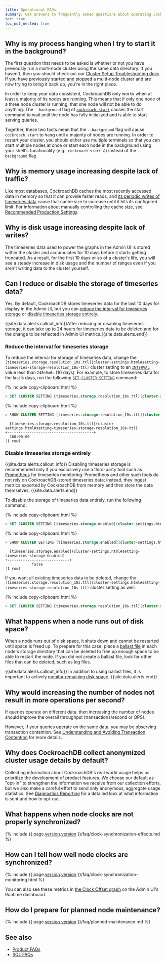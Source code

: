 ```yaml
---
title: Operational FAQs
summary: Get answers to frequently asked questions about operating CockroachDB.
toc: true
toc_not_nested: true
---
```


## Why is my process hanging when I try to start it in the background?

The first question that needs to be asked is whether or not you have previously
run a multi-node cluster using the same data directory. If you haven't, then you
should check out our [Cluster Setup Troubleshooting
docs](cluster-setup-troubleshooting.html). If you have previously started and
stopped a multi-node cluster and are now trying to bring it back up, you're in
the right place.

In order to keep your data consistent, CockroachDB only works when at least a
majority of its nodes are running. This means that if only one node of a three
node cluster is running, that one node will not be able to do anything. The
`--background` flag of [`cockroach start`](cockroach-start.html) causes the start
command to wait until the node has fully initialized and is able to start
serving queries.

Together, these two facts mean that the `--background` flag will cause
`cockroach start` to hang until a majority of nodes are running. In order to
restart your cluster, you should either use multiple terminals so that you can
start multiple nodes at once or start each node in the background using your
shell's functionality (e.g., `cockroach start &`) instead of the `--background`
flag.

## Why is memory usage increasing despite lack of traffic?

Like most databases, CockroachDB caches the most recently accessed data in memory so that it can provide faster reads, and [its periodic writes of timeseries data](#why-is-disk-usage-increasing-despite-lack-of-writes) cause that cache size to increase until it hits its configured limit. For information about manually controlling the cache size, see [Recommended Production Settings](recommended-production-settings.html#cache-and-sql-memory-size).

## Why is disk usage increasing despite lack of writes?

The timeseries data used to power the graphs in the Admin UI is stored within the cluster and accumulates for 10 days before it starts getting truncated. As a result, for the first 10 days or so of a cluster's life, you will see a steady increase in disk usage and the number of ranges even if you aren't writing data to the cluster yourself.

## Can I reduce or disable the storage of timeseries data?

Yes. By default, CockroachDB stores timeseries data for the last 10 days for display in the Admin UI, but you can [reduce the interval for timeseries storage](#reduce-the-interval-for-timeseries-storage) or [disable timeseries storage entirely](#disable-timeseries-storage-entirely).

{{site.data.alerts.callout_info}}After reducing or disabling timeseries storage, it can take up to 24 hours for timeseries data to be deleted and for the change to be reflected in Admin UI metrics.{{site.data.alerts.end}}

### Reduce the interval for timeseries storage

To reduce the interval for storage of timeseries data, change the `[timeseries.storage.resolution_10s.ttl](cluster-settings.html#setting-timeseries-storage-resolution_10s-ttl)` cluster setting to an [`INTERVAL`](interval.html) value less than `240h0m0s` (10 days). For example, to store timeseries data for the last 5 days, run the following [`SET CLUSTER SETTING`](set-cluster-setting.html) command:

{% include copy-clipboard.html %}
~~~ sql
> SET CLUSTER SETTING [timeseries.storage.resolution_10s.ttl](cluster-settings.html#setting-timeseries-storage-resolution_10s-ttl) = '120h0m0s';
~~~

{% include copy-clipboard.html %}
~~~ sql
> SHOW CLUSTER SETTING [timeseries.storage.resolution_10s.ttl](cluster-settings.html#setting-timeseries-storage-resolution_10s-ttl);
~~~

~~~
  [timeseries.storage.resolution_10s.ttl](cluster-settings.html#setting-timeseries-storage-resolution_10s-ttl)
+---------------------------------------+
  360:00:00
(1 row)
~~~

### Disable timeseries storage entirely

{{site.data.alerts.callout_info}}
Disabling timeseries storage is recommended only if you exclusively use a third-party tool such as [Prometheus](monitor-cockroachdb-with-prometheus.html) for timeseries monitoring. Prometheus and other such tools do not rely on CockroachDB-stored timeseries data; instead, they ingest metrics exported by CockroachDB from memory and then store the data themselves.
{{site.data.alerts.end}}

To disable the storage of timeseries data entirely, run the following command:

{% include copy-clipboard.html %}
~~~ sql
> SET CLUSTER SETTING [timeseries.storage.enabled](cluster-settings.html#setting-timeseries-storage-enabled) = false;
~~~

{% include copy-clipboard.html %}
~~~ sql
> SHOW CLUSTER SETTING [timeseries.storage.enabled](cluster-settings.html#setting-timeseries-storage-enabled);
~~~

~~~
  [timeseries.storage.enabled](cluster-settings.html#setting-timeseries-storage-enabled)
+----------------------------+
            false
(1 row)
~~~

If you want all existing timeseries data to be deleted, change the `[timeseries.storage.resolution_10s.ttl](cluster-settings.html#setting-timeseries-storage-resolution_10s-ttl)` cluster setting as well:     

{% include copy-clipboard.html %}
~~~ sql
> SET CLUSTER SETTING [timeseries.storage.resolution_10s.ttl](cluster-settings.html#setting-timeseries-storage-resolution_10s-ttl) = '0s';
~~~

## What happens when a node runs out of disk space?

When a node runs out of disk space, it shuts down and cannot be restarted until space is freed up. To prepare for this case, place a [ballast file](cockroach-debug-ballast.html) in each node's storage directory that can be deleted to free up enough space to be able to restart the node. If you did not create a ballast file, look for other files that can be deleted, such as log files.

{{site.data.alerts.callout_info}}
In addition to using ballast files, it is important to actively [monitor remaining disk space](monitoring-and-alerting.html#events-to-alert-on).
{{site.data.alerts.end}}

## Why would increasing the number of nodes not result in more operations per second?

If queries operate on different data, then increasing the number
of nodes should improve the overall throughput (transactions/second or QPS).

However, if your queries operate on the same data, you may be
observing transaction contention. See [Understanding and Avoiding
Transaction
Contention](performance-best-practices-overview.html#understanding-and-avoiding-transaction-contention)
for more details.

## Why does CockroachDB collect anonymized cluster usage details by default?

Collecting information about CockroachDB's real world usage helps us prioritize the development of product features. We choose our default as "opt-in" to strengthen the information we receive from our collection efforts, but we also make a careful effort to send only anonymous, aggregate usage statistics. See [Diagnostics Reporting](diagnostics-reporting.html) for a detailed look at what information is sent and how to opt-out.

## What happens when node clocks are not properly synchronized?

{% include {{ page.[version](cluster-settings.html#setting-version).[version](cluster-settings.html#setting-version) }}/faq/clock-synchronization-effects.md %}

## How can I tell how well node clocks are synchronized?

{% include {{ page.[version](cluster-settings.html#setting-version).[version](cluster-settings.html#setting-version) }}/faq/clock-synchronization-monitoring.html %}

You can also see these metrics in [the Clock Offset graph](admin-ui-runtime-dashboard.html#clock-offset) on the Admin UI's Runtime dashboard.

## How do I prepare for planned node maintenance?

{% include {{ page.[version](cluster-settings.html#setting-version).[version](cluster-settings.html#setting-version) }}/faq/planned-maintenance.md %}

## See also

- [Product FAQs](frequently-asked-questions.html)
- [SQL FAQs](sql-faqs.html)
